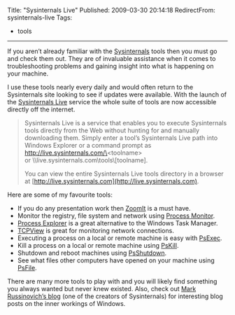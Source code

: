 Title: "Sysinternals Live"
Published: 2009-03-30 20:14:18
RedirectFrom: sysinternals-live
Tags:
  - tools
---
If you aren’t already familiar with the [Sysinternals](http://technet.microsoft.com/en-us/sysinternals/default.aspx) tools then you must go and check them out. They are of invaluable assistance when it comes to troubleshooting problems and gaining insight into what is happening on your machine.

I use these tools nearly every daily and would often return to the Sysinternals site looking to see if updates were available. With the launch of the [Sysinternals Live](http://live.sysinternals.com/) service the whole suite of tools are now accessible directly off the internet.

> Sysinternals Live is a service that enables you to execute Sysinternals tools directly from the Web without hunting for and manually downloading them. Simply enter a tool’s Sysinternals Live path into Windows Explorer or a command prompt as http://live.sysinternals.com/\<toolname\> or \\\\live.sysinternals.com\\tools\\[toolname].
>
> You can view the entire Sysinternals Live tools directory in a browser at [http://live.sysinternals.com](http://live.sysinternals.com).

Here are some of my favourite tools:

-   If you do any presentation work then [ZoomIt](http://live.sysinternals.com/ZoomIt.exe) is a must have.
-   Monitor the registry, file system and network using [Process Monitor](http://live.sysinternals.com/Procmon.exe).
-   [Process Explorer](http://live.sysinternals.com/procexp.exe) is a great alternative to the Windows Task Manager.
-   [TCPView](http://live.sysinternals.com/Tcpview.exe) is great for monitoring network connections.
-   Executing a process on a local or remote machine is easy with [PsExec](http://live.sysinternals.com/psexec.exe).
-   Kill a process on a local or remote machine using [PsKill](http://live.sysinternals.com/pskill.exe).
-   Shutdown and reboot machines using [PsShutdown](http://live.sysinternals.com/psshutdown.exe).
-   See what files other computers have opened on your machine using [PsFile](http://live.sysinternals.com/psfile.exe).

There are many more tools to play with and you will likely find something you always wanted but never knew existed. Also, check out [Mark Russinovich’s blog](http://blogs.technet.com/markrussinovich/) (one of the creators of Sysinternals) for interesting blog posts on the inner workings of Windows.

